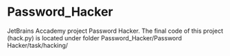 # Password_Hacker
JetBrains Accademy project Password Hacker.
The final code of this project (hack.py) is located under folder Password_Hacker/Password Hacker/task/hacking/
